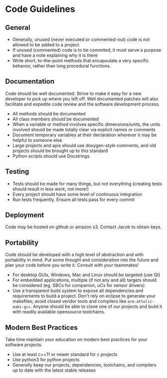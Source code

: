 # Code Guidelines

## General

- Generally, unused (never executed or commented-out) code is not allowed to be added to a project.
- If unused (commented) code is to be commited, it must serve a purpose and have a note explaining why it is there
- Write short, to-the-point methods that encapsulate a very specific behavior, rather than long procedural functions.

## Documentation

Code should be well documented. Strive to make it easy for a new developer to pick up where you left off. Well documented patches will also facilitate and expedite code review and the software development process.

- All methods should be documented
- All class members should be documented
- When a variable or method involves specific dimensions/units, the units involved should be made totally clear via explicit names or comments
- Document temporary variables at their declaration wherever it may be helpful to someone else
- Large projects and apis should use doxygen-style comments, and old projects should be brought up to this standard
- Python scripts should use Docstrings

## Testing

- Tests should be made for many things, but not everything (creating tests should result in less work, not more!)
- Every project should have some level of continuous integration
- Run tests frequently. Ensure all tests pass for every commit

## Deployment

Code may be hosted on github or amazon s3. Contact Jacob to obtain keys.

## Portability

Code should be developed with a high level of abstraction and with portability in mind. Put some thought and consideration into the future and plan your code before you write it. Consult with your teammates!

- For desktop GUIs, Windows, Mac and Linux should be targeted (use Qt)
- For embedded applications, multiple (if not any and all) targets should be considered (eg. SBCs for companion, uCs for sensor drivers)
- Use a transparent build system to expose all dependencies and requirements to build a project. Don't rely on eclipse to generate your makefiles; avoid closed vendor tools and compilers like `arm-attolic-eabi-gcc`. Anyone should be able to clone one of our projects and build it with readily available opensource toolchains.

## Modern Best Practices

Take time maintain your education on modern best practices for your software projects.

- Use at least c++11 or newer standard for c projects
- Use python3 for python projects
- Generally keep our projects, dependencies, toolchains, and compilers up to date with the latest stable releases
